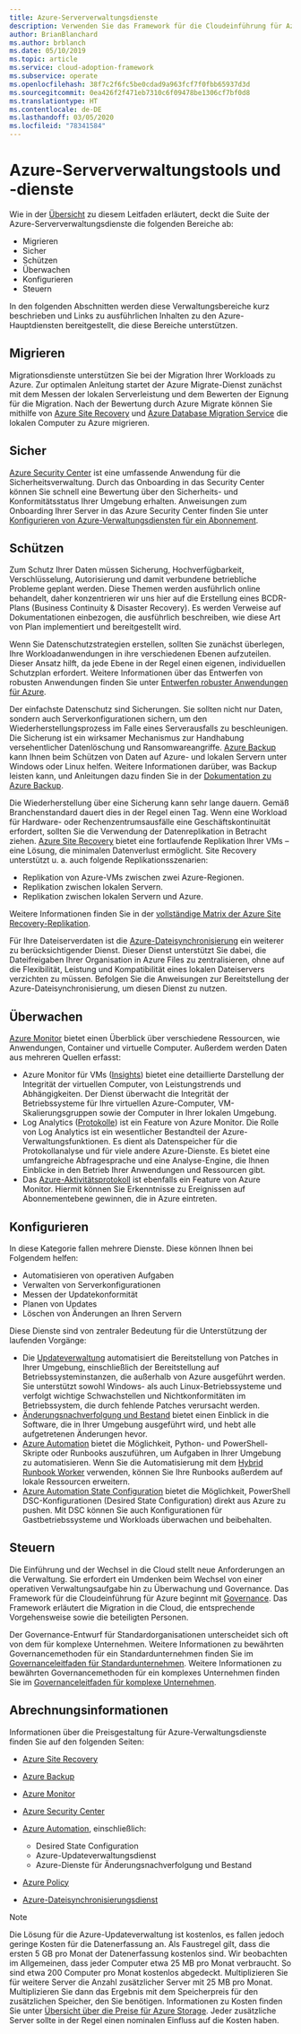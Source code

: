 ```yaml
---
title: Azure-Serververwaltungsdienste
description: Verwenden Sie das Framework für die Cloudeinführung für Azure, um sich über die Bereiche der Suite mit den Azure-Serververwaltungsdiensten zu informieren.
author: BrianBlanchard
ms.author: brblanch
ms.date: 05/10/2019
ms.topic: article
ms.service: cloud-adoption-framework
ms.subservice: operate
ms.openlocfilehash: 38f7c2f6fc5be0cdad9a963fcf7f0fbb65937d3d
ms.sourcegitcommit: 0ea426f2f471eb7310c6f09478be1306cf7bf0d8
ms.translationtype: HT
ms.contentlocale: de-DE
ms.lasthandoff: 03/05/2020
ms.locfileid: "78341584"
---
```

# <a name="azure-server-management-tools-and-services"></a>Azure-Serververwaltungstools und -dienste

Wie in der [Übersicht](./index.md) zu diesem Leitfaden erläutert, deckt die Suite der Azure-Serververwaltungsdienste die folgenden Bereiche ab:

- Migrieren
- Sicher
- Schützen
- Überwachen
- Konfigurieren
- Steuern

In den folgenden Abschnitten werden diese Verwaltungsbereiche kurz beschrieben und Links zu ausführlichen Inhalten zu den Azure-Hauptdiensten bereitgestellt, die diese Bereiche unterstützen.

## <a name="migrate"></a>Migrieren

Migrationsdienste unterstützen Sie bei der Migration Ihrer Workloads zu Azure. Zur optimalen Anleitung startet der Azure Migrate-Dienst zunächst mit dem Messen der lokalen Serverleistung und dem Bewerten der Eignung für die Migration. Nach der Bewertung durch Azure Migrate können Sie mithilfe von [Azure Site Recovery](https://docs.microsoft.com/azure/site-recovery/site-recovery-overview) und [Azure Database Migration Service](https://docs.microsoft.com/azure/dms/dms-overview) die lokalen Computer zu Azure migrieren.

## <a name="secure"></a>Sicher

[Azure Security Center](https://docs.microsoft.com/azure/security-center/security-center-intro) ist eine umfassende Anwendung für die Sicherheitsverwaltung. Durch das Onboarding in das Security Center können Sie schnell eine Bewertung über den Sicherheits- und Konformitätsstatus Ihrer Umgebung erhalten. Anweisungen zum Onboarding Ihrer Server in das Azure Security Center finden Sie unter [Konfigurieren von Azure-Verwaltungsdiensten für ein Abonnement](./onboard-at-scale.md#azure-security-center).

## <a name="protect"></a>Schützen

Zum Schutz Ihrer Daten müssen Sicherung, Hochverfügbarkeit, Verschlüsselung, Autorisierung und damit verbundene betriebliche Probleme geplant werden. Diese Themen werden ausführlich online behandelt, daher konzentrieren wir uns hier auf die Erstellung eines BCDR-Plans (Business Continuity & Disaster Recovery). Es werden Verweise auf Dokumentationen einbezogen, die ausführlich beschreiben, wie diese Art von Plan implementiert und bereitgestellt wird.

Wenn Sie Datenschutzstrategien erstellen, sollten Sie zunächst überlegen, Ihre Workloadanwendungen in ihre verschiedenen Ebenen aufzuteilen. Dieser Ansatz hilft, da jede Ebene in der Regel einen eigenen, individuellen Schutzplan erfordert. Weitere Informationen über das Entwerfen von robusten Anwendungen finden Sie unter [Entwerfen robuster Anwendungen für Azure](https://docs.microsoft.com/azure/architecture/resiliency).

Der einfachste Datenschutz sind Sicherungen. Sie sollten nicht nur Daten, sondern auch Serverkonfigurationen sichern, um den Wiederherstellungsprozess im Falle eines Serverausfalls zu beschleunigen. Die Sicherung ist ein wirksamer Mechanismus zur Handhabung versehentlicher Datenlöschung und Ransomwareangriffe. [Azure Backup](https://docs.microsoft.com/azure/backup) kann Ihnen beim Schützen von Daten auf Azure- und lokalen Servern unter Windows oder Linux helfen. Weitere Informationen darüber, was Backup leisten kann, und Anleitungen dazu finden Sie in der [Dokumentation zu Azure Backup](https://docs.microsoft.com/azure/backup/backup-overview).

Die Wiederherstellung über eine Sicherung kann sehr lange dauern. Gemäß Branchenstandard dauert dies in der Regel einen Tag. Wenn eine Workload für Hardware- oder Rechenzentrumsausfälle eine Geschäftskontinuität erfordert, sollten Sie die Verwendung der Datenreplikation in Betracht ziehen. [Azure Site Recovery](https://docs.microsoft.com/azure/site-recovery/site-recovery-overview) bietet eine fortlaufende Replikation Ihrer VMs – eine Lösung, die minimalen Datenverlust ermöglicht. Site Recovery unterstützt u. a. auch folgende Replikationsszenarien:

- Replikation von Azure-VMs zwischen zwei Azure-Regionen.
- Replikation zwischen lokalen Servern.
- Replikation zwischen lokalen Servern und Azure.

Weitere Informationen finden Sie in der [vollständige Matrix der Azure Site Recovery-Replikation](https://docs.microsoft.com/azure/site-recovery/site-recovery-overview#what-can-i-replicate).

Für Ihre Dateiserverdaten ist die [Azure-Dateisynchronisierung](https://docs.microsoft.com/azure/storage/files/storage-sync-files-planning) ein weiterer zu berücksichtigender Dienst. Dieser Dienst unterstützt Sie dabei, die Dateifreigaben Ihrer Organisation in Azure Files zu zentralisieren, ohne auf die Flexibilität, Leistung und Kompatibilität eines lokalen Dateiservers verzichten zu müssen. Befolgen Sie die Anweisungen zur Bereitstellung der Azure-Dateisynchronisierung, um diesen Dienst zu nutzen.

## <a name="monitor"></a>Überwachen

[Azure Monitor](https://docs.microsoft.com/azure/azure-monitor/overview) bietet einen Überblick über verschiedene Ressourcen, wie Anwendungen, Container und virtuelle Computer. Außerdem werden Daten aus mehreren Quellen erfasst:

- Azure Monitor für VMs ([Insights](https://docs.microsoft.com/azure/azure-monitor/insights/vminsights-overview)) bietet eine detaillierte Darstellung der Integrität der virtuellen Computer, von Leistungstrends und Abhängigkeiten. Der Dienst überwacht die Integrität der Betriebssysteme für Ihre virtuellen Azure-Computer, VM-Skalierungsgruppen sowie der Computer in Ihrer lokalen Umgebung.
- Log Analytics ([Protokolle](https://docs.microsoft.com/azure/azure-monitor/platform/data-collection#logs)) ist ein Feature von Azure Monitor. Die Rolle von Log Analytics ist ein wesentlicher Bestandteil der Azure-Verwaltungsfunktionen. Es dient als Datenspeicher für die Protokollanalyse und für viele andere Azure-Dienste. Es bietet eine umfangreiche Abfragesprache und eine Analyse-Engine, die Ihnen Einblicke in den Betrieb Ihrer Anwendungen und Ressourcen gibt.
- Das [Azure-Aktivitätsprotokoll](https://docs.microsoft.com/azure/azure-monitor/platform/activity-logs-overview) ist ebenfalls ein Feature von Azure Monitor. Hiermit können Sie Erkenntnisse zu Ereignissen auf Abonnementebene gewinnen, die in Azure eintreten.

## <a name="configure"></a>Konfigurieren

In diese Kategorie fallen mehrere Dienste. Diese können Ihnen bei Folgendem helfen:

- Automatisieren von operativen Aufgaben
- Verwalten von Serverkonfigurationen
- Messen der Updatekonformität
- Planen von Updates
- Löschen von Änderungen an Ihren Servern

Diese Dienste sind von zentraler Bedeutung für die Unterstützung der laufenden Vorgänge:

- Die [Updateverwaltung](/azure/automation/automation-update-management) automatisiert die Bereitstellung von Patches in Ihrer Umgebung, einschließlich der Bereitstellung auf Betriebssysteminstanzen, die außerhalb von Azure ausgeführt werden. Sie unterstützt sowohl Windows- als auch Linux-Betriebssysteme und verfolgt wichtige Schwachstellen und Nichtkonformitäten im Betriebssystem, die durch fehlende Patches verursacht werden.
- [Änderungsnachverfolgung und Bestand](https://docs.microsoft.com/azure/automation/change-tracking) bietet einen Einblick in die Software, die in Ihrer Umgebung ausgeführt wird, und hebt alle aufgetretenen Änderungen hevor.
- [Azure Automation](https://docs.microsoft.com/azure/automation/automation-intro) bietet die Möglichkeit, Python- und PowerShell-Skripte oder Runbooks auszuführen, um Aufgaben in Ihrer Umgebung zu automatisieren. Wenn Sie die Automatisierung mit dem [Hybrid Runbook Worker](https://docs.microsoft.com/azure/automation/automation-hybrid-runbook-worker) verwenden, können Sie Ihre Runbooks außerdem auf lokale Ressourcen erweitern.
- [Azure Automation State Configuration](https://docs.microsoft.com/azure/automation/automation-dsc-overview) bietet die Möglichkeit, PowerShell DSC-Konfigurationen (Desired State Configuration) direkt aus Azure zu pushen. Mit DSC können Sie auch Konfigurationen für Gastbetriebssysteme und Workloads überwachen und beibehalten.

## <a name="govern"></a>Steuern

Die Einführung und der Wechsel in die Cloud stellt neue Anforderungen an die Verwaltung. Sie erfordert ein Umdenken beim Wechsel von einer operativen Verwaltungsaufgabe hin zu Überwachung und Governance. Das Framework für die Cloudeinführung für Azure beginnt mit [Governance](../../govern/index.md). Das Framework erläutert die Migration in die Cloud, die entsprechende Vorgehensweise sowie die beteiligten Personen.

Der Governance-Entwurf für Standardorganisationen unterscheidet sich oft von dem für komplexe Unternehmen. Weitere Informationen zu bewährten Governancemethoden für ein Standardunternehmen finden Sie im [Governanceleitfaden für Standardunternehmen](../../govern/guides/standard/index.md). Weitere Informationen zu bewährten Governancemethoden für ein komplexes Unternehmen finden Sie im [Governanceleitfaden für komplexe Unternehmen](../../govern/guides/complex/index.md).

## <a name="billing-information"></a>Abrechnungsinformationen

Informationen über die Preisgestaltung für Azure-Verwaltungsdienste finden Sie auf den folgenden Seiten:

- [Azure Site Recovery](https://azure.microsoft.com/pricing/details/site-recovery)

- [Azure Backup](https://azure.microsoft.com/pricing/details/backup)

- [Azure Monitor](https://azure.microsoft.com/pricing/details/monitor)

- [Azure Security Center](https://azure.microsoft.com/pricing/details/security-center)

- [Azure Automation](https://azure.microsoft.com/pricing/details/automation), einschließlich:
  - Desired State Configuration
  - Azure-Updateverwaltungsdienst
  - Azure-Dienste für Änderungsnachverfolgung und Bestand

- [Azure Policy](https://azure.microsoft.com/pricing/details/azure-policy)

- [Azure-Dateisynchronisierungsdienst](https://azure.microsoft.com/pricing/details/storage/blobs)

> [!NOTE]
> Die Lösung für die Azure-Updateverwaltung ist kostenlos, es fallen jedoch geringe Kosten für die Datenerfassung an. Als Faustregel gilt, dass die ersten 5 GB pro Monat der Datenerfassung kostenlos sind. Wir beobachten im Allgemeinen, dass jeder Computer etwa 25 MB pro Monat verbraucht. So sind etwa 200 Computer pro Monat kostenlos abgedeckt. Multiplizieren Sie für weitere Server die Anzahl zusätzlicher Server mit 25 MB pro Monat. Multiplizieren Sie dann das Ergebnis mit dem Speicherpreis für den zusätzlichen Speicher, den Sie benötigen. Informationen zu Kosten finden Sie unter [Übersicht über die Preise für Azure Storage](https://azure.microsoft.com/pricing/details/storage). Jeder zusätzliche Server sollte in der Regel einen nominalen Einfluss auf die Kosten haben.
